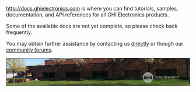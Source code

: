 http://docs.ghielectronics.com is where you can find tutorials, samples, documentation, and API references for all GHI Electronics products. 

Some of the available docs are not yet complete, so please check back frequently.

You may obtain further assistance by contacting us [directly](https://www.ghielectronics.com/contact) or though our [community forums](https://forums.ghielectronics.com/).


![GHI Electronics](images/ghi-electronics-hs.jpg) 